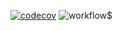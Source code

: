 [![codecov](https://codecov.io/gh/EM51641/EasyModel/branch/main/graph/badge.svg?token=Umj7G2hzei)](https://codecov.io/gh/EM51641/EasyModel) ![workflow](https://github.com/github/docs/actions/workflows/compose-assets.yml/badge.svg)$
